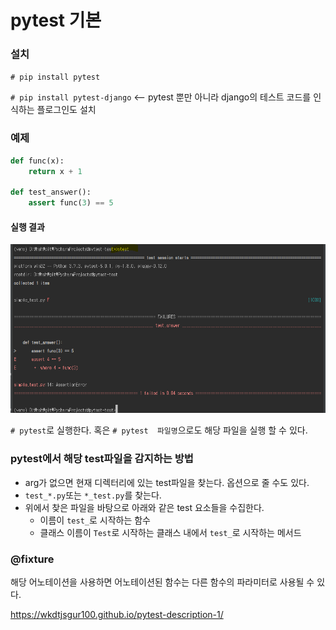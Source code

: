 # pytest 기본

### 설치

`# pip install pytest`

`# pip install pytest-django` <-- pytest 뿐만 아니라 django의 테스트 코드를 인식하는 플로그인도 설치

### 예제

```python
def func(x):
    return x + 1

def test_answer():
    assert func(3) == 5
```

#### 실행 결과

![예제 실행 결과](./img/img1.png)

`# pytest`로 실행한다. 혹은 `# pytest 	파일명`으로도 해당 파일을 실행 할 수 있다.



### pytest에서 해당 test파일을 감지하는 방법

- arg가 없으면 현재 디렉터리에 있는 test파일을 찾는다. 옵션으로 줄 수도 있다.
- `test_*.py`또는 `*_test.py`를 찾는다.
- 위에서 찾은 파일을 바탕으로 아래와 같은 test 요소들을 수집한다.
  - 이름이 `test_`로 시작하는 함수
  - 클래스 이름이 `Test`로 시작하는 클래스 내에서 `test_`로 시작하는 메서드



### @fixture

해당 어노테이션을 사용하면 어노테이션된 함수는 다른 함수의 파라미터로 사용될 수 있다.



<https://wkdtjsgur100.github.io/pytest-description-1/>


